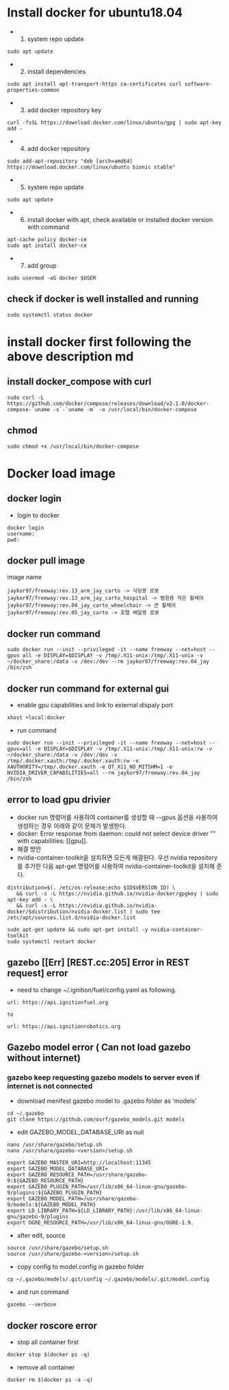 # Install docker for ubuntu18.04

- 1. system repo update
```
sudo apt update
```
- 2. install dependencies 
```
sudo apt install apt-transport-https ca-certificates curl software-properties-common
```
- 3. add docker repository key 
```
curl -fsSL https://download.docker.com/linux/ubuntu/gpg | sudo apt-key add -
````
- 4. add docker repository 
```
sudo add-apt-repository "deb [arch=amd64] https://download.docker.com/linux/ubuntu bionic stable"
```
- 5. system repo update 
```
sudo apt update
```
- 6. install docker with apt, check available or installed docker version with command
```
apt-cache policy docker-ce
sudo apt install docker-ce
```
- 7. add group
```
sudo usermod -aG docker $USER
```
## check if docker is well installed and running
```
sudo systemctl status docker 
```

# install docker first following the above description md
## install docker_compose with curl
```
sudo curl -L https://github.com/docker/compose/releases/download/v2.1.0/docker-compose-`uname -s`-`uname -m` -o /usr/local/bin/docker-compose
```

## chmod
```
sudo chmod +x /usr/local/bin/docker-compose
```

# Docker load image
## docker login
- login to docker
```
docker login
username:
pwd:
```
## docker pull image
image name
```
jaykor97/freeway:rev.13_arm_jay_carto -> 식당용 로봇
jaykor97/freeway:rev.13_arm_jay_carto_hospital -> 병원용 작은 휠체어
jaykor97/freeway:rev.04_jay_carto_wheelchair -> 큰 휠체어
jaykor97/freeway:rev.05_jay_carto -> 호텔 배달용 로봇

```
## docker run command
```
sudo docker run --init --privileged -it --name freeway --net=host --gpus all -e DISPLAY=$DISPLAY -v /tmp/.X11-unix:/tmp/.X11-unix -v ~/docker_share:/data -v /dev:/dev --rm jaykor97/freeway:rev.04_jay /bin/zsh
```
## docker run command for external gui
- enable gpu capabilities and link to external dispaly port
```
xhost +local:docker
```
- run command
```
sudo docker run --init --privileged -it --name freeway --net=host --gpus=all -e DISPLAY=$DISPLAY -v /tmp/.X11-unix:/tmp/.X11-unix:rw -v ~/docker_share:/data -v /dev:/dev -v /tmp/.docker.xauth:/tmp/.docker.xauth:rw -e XAUTHORITY=/tmp/.docker.xauth -e QT_X11_NO_MITSHM=1 -e NVIDIA_DRIVER_CAPABILITIES=all --rm jaykor97/freeway:rev.04_jay /bin/zsh  
```
## error to load gpu drivier
- docker run 명령어를 사용하여 container를 생성할 때 --gpus 옵션을 사용하여 생성하는 경우 아래와 같이 문제가 발생한다.
- docker: Error response from daemon: could not select device driver "" with capabilities: [[gpu]].
- 해결 방안
- nvidia-container-toolkit을 설치하면 모든게 해결된다. 우선 nvidia repository를 추가한 다음 apt-get 명령어를 사용하여 nvidia-container-toolkit을 설치해 준다.
```
distribution=$(. /etc/os-release;echo $ID$VERSION_ID) \
   && curl -s -L https://nvidia.github.io/nvidia-docker/gpgkey | sudo apt-key add - \
   && curl -s -L https://nvidia.github.io/nvidia-docker/$distribution/nvidia-docker.list | sudo tee /etc/apt/sources.list.d/nvidia-docker.list
```
```
sudo apt-get update && sudo apt-get install -y nvidia-container-toolkit
sudo systemctl restart docker
```
## gazebo [[Err] [REST.cc:205] Error in REST request] error
- need to change ~/.ignition/fuel/config.yaml as following.
```
url: https://api.ignitionfuel.org

to

url: https://api.ignitionrobotics.org

```

## Gazebo model error ( Can not load gazebo without internet)
### gazebo keep requesting gazebo models to server even if internet is not connected
- download menifest gazebo model to .gazebo folder as 'models'
```
cd ~/.gazebo
git clone https://github.com/osrf/gazebo_models.git models
```
- edit GAZEBO_MODEL_DATABASE_URI as null
```
nano /usr/share/gazebo/setup.sh
nano /usr/share/gazebo-<version>/setup.sh
```
```
export GAZEBO_MASTER_URI=http://localhost:11345
export GAZEBO_MODEL_DATABASE_URI=
export GAZEBO_RESOURCE_PATH=/usr/share/gazebo-9:${GAZEBO_RESOURCE_PATH}
export GAZEBO_PLUGIN_PATH=/usr/lib/x86_64-linux-gnu/gazebo-9/plugins:${GAZEBO_PLUGIN_PATH}
export GAZEBO_MODEL_PATH=/usr/share/gazebo-9/models:${GAZEBO_MODEL_PATH}
export LD_LIBRARY_PATH=${LD_LIBRARY_PATH}:/usr/lib/x86_64-linux-gnu/gazebo-9/plugins
export OGRE_RESOURCE_PATH=/usr/lib/x86_64-linux-gnu/OGRE-1.9.
```
- after edit, source
```
source /usr/share/gazebo/setup.sh
source /usr/share/gazebo-<version>/setup.sh
```
- copy config to model.config in gazebo folder
```
cp ~/.gazebo/models/.git/config ~/.gazebo/models/.git/model.config
```
- and run command
```
gazebo --verbose
```

## docker roscore error
- stop all container first
```
docker stop $(docker ps -q)
```
- remove all container
```
docker rm $(docker ps -a -q)
```



